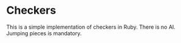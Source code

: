 Checkers
========

This is a simple implementation of checkers in Ruby. There is no AI. Jumping pieces is mandatory.
